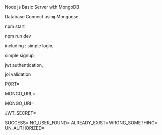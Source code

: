 Node js Basic Server with MongoDB

Database Connect using Mongoose

<!-- Start Production Server -->

npm start

<!--  -->
<!-- Start development Server -->

npm run dev

<!--  -->

including :
simple login,

simple signup,

jwt authentication,

joi validation

<!-- Environment variables -->

PORT=

<!-- dev db -->

MONGO_URL=

 <!--Production db  -->

MONGO_URI=

JWT_SECRET=

<!-- messeges -->

SUCCESS=
NO_USER_FOUND=
ALREADY_EXIST=
WRONG_SOMETHING=
UN_AUTHORIZED=